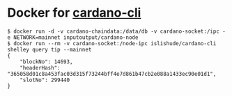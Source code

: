 # Docker for [cardano-cli](https://github.com/input-output-hk/cardano-node/tree/master/cardano-cli)

```console
$ docker run -d -v cardano-chaindata:/data/db -v cardano-socket:/ipc -e NETWORK=mainnet inputoutput/cardano-node
$ docker run --rm -v cardano-socket:/node-ipc islishude/cardano-cli shelley query tip --mainnet
{
    "blockNo": 14693,
    "headerHash": "365058d01c8a453fac03d315f73244bff4e7d861b47cb2e088a1433ec90e01d1",
    "slotNo": 299440
}
```

